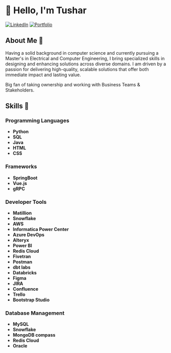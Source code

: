 # 👋 Hello, I'm Tushar

[![LinkedIn](https://img.shields.io/badge/LinkedIn-Connect-blue)](https://www.linkedin.com/in/tushar-mukker-a08950156/)
[![Portfolio](https://img.shields.io/badge/Portfolio-Visit-orange)](https://tmukker.github.io/portfolio/)
## About Me 🔭 

Having a solid background in computer science and currently pursuing a Master's in Electrical and Computer Engineering, I bring specialized skills in designing and enhancing solutions across diverse domains. I am driven by a passion for delivering high-quality, scalable solutions that offer both immediate impact and lasting value. 

Big fan of taking ownership and working with Business Teams & Stakeholders.

## Skills 🧰

### Programming Languages
- **Python**
- **SQL**
- **Java**
- **HTML**
- **CSS**

### Frameworks
- **SpringBoot**
- **Vue.js**
- **gRPC**
  
### Developer Tools
- **Matillion**
- **Snowflake**
- **AWS**
- **Informatica Power Center**
- **Azure DevOps**
- **Alteryx**
- **Power BI**
- **Redis Cloud**
- **Fivetran**
- **Postman**
- **dbt labs**
- **Databricks**
- **Figma**
- **JIRA**
- **Confluence**
- **Trello**
- **Bootstrap Studio**

### Database Management
- **MySQL**
- **Snowflake**
- **MongoDB compass**
- **Redis Cloud**
- **Oracle**
